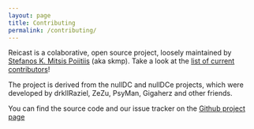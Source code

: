 ```yaml
---
layout: page
title: Contributing
permalink: /contributing/
---
```


Reicast is a colaborative, open source project, loosely maintained by [Stefanos K. Mitsis Poiitiis](https://www.linkedin.com/in/skmpd) (aka skmp). Take a look at the [list of current contributors](https://github.com/reicast/reicast-emulator/graphs/contributors)!

The project is derived from the nullDC and nullDCe projects, which were developed by drkIIRaziel, ZeZu, PsyMan, Gigaherz and other friends.

You can find the source code and our issue tracker on the [Github project page](https://github.com/reicast/reicast-emulator)

